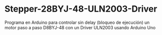 # Stepper-28BYJ-48-ULN2003-Driver
Programa en Arduino para controlar sin delay (bloqueo de ejecución) un motor paso a paso D8BYJ-48 con un Driver ULN2003 usando Arduino Uno
